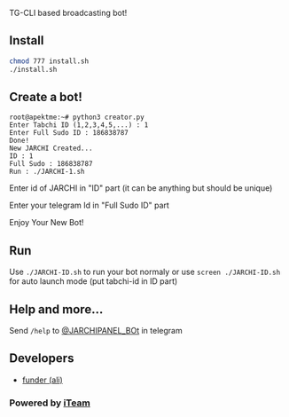 
TG-CLI based broadcasting bot!

## Install
```bash
chmod 777 install.sh
./install.sh
```
## Create a bot!
```
root@apektme:~# python3 creator.py
Enter Tabchi ID (1,2,3,4,5,...) : 1
Enter Full Sudo ID : 186838787
Done!
New JARCHI Created...
ID : 1
Full Sudo : 186838787
Run : ./JARCHI-1.sh
```
Enter id of JARCHI in "ID" part (it can be anything but should be unique)

Enter your telegram Id in "Full Sudo ID" part

Enjoy Your New Bot!
## Run
Use `./JARCHI-ID.sh` to run your bot normaly or use `screen ./JARCHI-ID.sh` for auto launch mode (put tabchi-id in ID part)

## Help and more...
Send `/help` to [@JARCHIPANEL_BOt](https://telegram.me/JARCHIPANEL_BOT) in telegram
## Developers

 * [funder (ali)](https://telegram.me/apekt)

### Powered by [iTeam](https://telegram.me/apektme)
